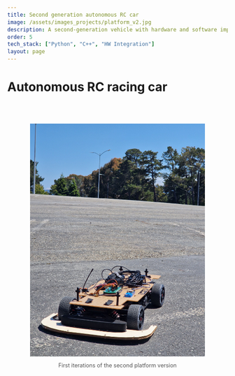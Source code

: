 ```yaml
---
title: Second generation autonomous RC car
image: /assets/images_projects/platform_v2.jpg
description: A second-generation vehicle with hardware and software improvements over the original prototype.
order: 5
tech_stack: ["Python", "C++", "HW Integration"]
layout: page
---
```


# Autonomous RC racing car

<br><br>

<a href="/assets/images_projects/platform_v2_old.jpg" target="_blank">
  <img src="/assets/images_projects/platform_v2_old.jpg" alt="First iterations of the second platform version"
       style="width: 400px; height: auto; display: block; margin: 0 auto;" />
</a>
<p style="text-align: center; font-size: 0.9em; color: #555;">First iterations of the second platform version</p>

